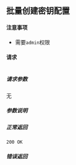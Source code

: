 ## 批量创建密钥配置

#### 注意事项

- 需要`admin`权限

#### 请求

```

```

##### 请求参数

无

##### 参数说明


##### 正常返回

```
200 OK
```

##### 错误返回
